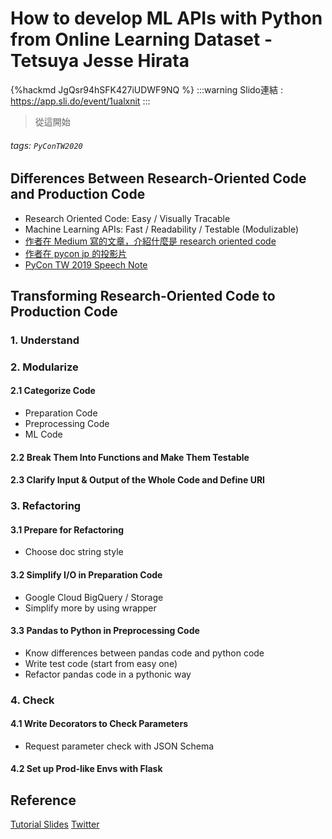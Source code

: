 # How to develop ML APIs with Python from Online Learning Dataset - Tetsuya Jesse Hirata

{%hackmd JgQsr94hSFK427iUDWF9NQ %}
:::warning
Slido連結 : https://app.sli.do/event/1ualxnit
:::
> 從這開始
      
###### tags: `PyConTW2020`
## Differences Between Research-Oriented Code and Production Code
- Research Oriented Code: Easy / Visually Tracable
- Machine Learning APIs: Fast / Readability / Testable (Modulizable)
- [作者在 Medium 寫的文章，介紹什麼是 research oriented code](https://towardsdatascience.com/research-oriented-code-in-ai-ml-projects-f0dde4f9e1ac)
- [作者在 pycon jp 的投影片](https://speakerdeck.com/tetsuya0617/how-to-transform-research-oriented-code-into-machine-learning-apis-with-python-ccff3060-5de1-4e52-a726-2b7160611685)
- [PyCon TW 2019 Speech Note](https://hackmd.io/@pycontw/SJEpwWmvH/%2F%40pycontw%2FBkNpHs28B)

## Transforming Research-Oriented Code to Production Code
### 1. Understand
### 2. Modularize
#### 2.1 Categorize Code
- Preparation Code
- Preprocessing Code
- ML Code
#### 2.2 Break Them Into Functions and Make Them Testable
#### 2.3 Clarify Input & Output of the Whole Code and Define URI
### 3. Refactoring
#### 3.1 Prepare for Refactoring
- Choose doc string style
#### 3.2 Simplify I/O in Preparation Code
- Google Cloud BigQuery / Storage
- Simplify more by using wrapper
#### 3.3 Pandas to Python in Preprocessing Code
- Know differences between pandas code and python code
- Write test code (start from easy one)
- Refactor pandas code in a pythonic way
### 4. Check
#### 4.1 Write Decorators to Check Parameters
- Request parameter check with JSON Schema
#### 4.2 Set up Prod-like Envs with Flask


## Reference
[Tutorial Slides](https://speakerdeck.com/tetsuya0617/how-to-transform-research-oriented-code-into-machine-learning-apis-with-python-ccff3060-5de1-4e52-a726-2b7160611685)
[Twitter](https://mobile.twitter.com/JesseTetsuya)